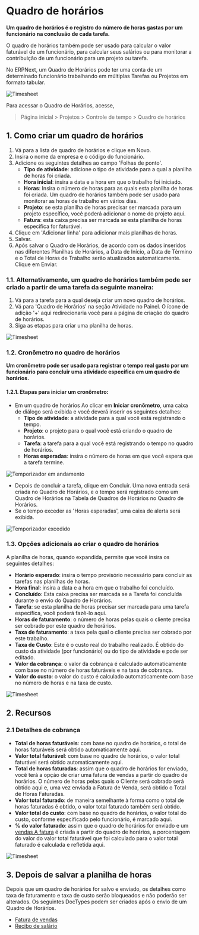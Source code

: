 # Quadro de horários



**Um quadro de horários é o registro do número de horas gastas por um funcionário na conclusão de cada tarefa.**


O quadro de horários também pode ser usado para calcular o valor faturável de um funcionário, para calcular seus salários ou para monitorar a contribuição de um funcionário para um projeto ou tarefa.


No ERPNext, um Quadro de Horários pode ter uma conta de um determinado funcionário trabalhando em múltiplas Tarefas ou Projetos em formato tabular.


![Timesheet](/files/projects-timesheet.png)


Para acessar o Quadro de Horários, acesse,


> Página inicial > Projetos > Controle de tempo > Quadro de horários


## 1. Como criar um quadro de horários


1. Vá para a lista de quadro de horários e clique em Novo.
2. Insira o nome da empresa e o código do funcionário.
3. Adicione os seguintes detalhes ao campo 'Folhas de ponto'.
	* **Tipo de atividade**: adicione o tipo de atividade para a qual a planilha de horas foi criada.
	* **Hora inicial**: insira a data e a hora em que o trabalho foi iniciado.
	* **Horas**: Insira o número de horas para as quais esta planilha de horas foi criada. Um quadro de horários também pode ser usado para monitorar as horas de trabalho em vários dias.
	* **Projeto**: se esta planilha de horas precisar ser marcada para um projeto específico, você poderá adicionar o nome do projeto aqui.
	* **Fatura**: esta caixa precisa ser marcada se esta planilha de horas específica for faturável.
4. Clique em 'Adicionar linha' para adicionar mais planilhas de horas.
5. Salvar.
6. Após salvar o Quadro de Horários, de acordo com os dados inseridos nas diferentes Planilhas de Horários, a Data de Início, a Data de Término e o Total de Horas de Trabalho serão atualizados automaticamente. Clique em Enviar.


### 1.1. Alternativamente, um quadro de horários também pode ser criado a partir de uma tarefa da seguinte maneira:


1. Vá para a tarefa para a qual deseja criar um novo quadro de horários.
2. Vá para 'Quadro de Horários' na seção Atividade no Painel. O ícone de adição '+' aqui redirecionaria você para a página de criação do quadro de horários.
3. Siga as etapas para criar uma planilha de horas.


![Timesheet](/files/projects-timesheet-from-task.gif)


### 1.2. Cronômetro no quadro de horários


**Um cronômetro pode ser usado para registrar o tempo real gasto por um funcionário para concluir uma atividade específica em um quadro de horários.**


#### 1.2.1. Etapas para iniciar um cronômetro:


* Em um quadro de horários Ao clicar em **Iniciar cronômetro**, uma caixa de diálogo será exibida e você deverá inserir os seguintes detalhes:
	+ **Tipo de atividade**: a atividade para a qual você está registrando o tempo.
	+ **Projeto**: o projeto para o qual você está criando o quadro de horários.
	+ **Tarefa**: a tarefa para a qual você está registrando o tempo no quadro de horários.
	+ **Horas esperadas**: insira o número de horas em que você espera que a tarefa termine.


![Temporizador em andamento](/files/projects-timer-in-timesheet.gif)


* Depois de concluir a tarefa, clique em Concluir. Uma nova entrada será criada no Quadro de Horários, e o tempo será registrado como um Quadro de Horários na Tabela de Quadros de Horários no Quadro de Horários.
* Se o tempo exceder as 'Horas esperadas', uma caixa de alerta será exibida.


![Temporizador excedido](/files/projects-timer-time-exceed.png)


### 1.3. Opções adicionais ao criar o quadro de horários


A planilha de horas, quando expandida, permite que você insira os seguintes detalhes:


* **Horário esperado**: insira o tempo provisório necessário para concluir as tarefas nas planilhas de horas.
* **Hora final**: insira a data e a hora em que o trabalho foi concluído.
* **Concluído**: Esta caixa precisa ser marcada se a Tarefa foi concluída durante o envio do Quadro de Horários.
* **Tarefa**: se esta planilha de horas precisar ser marcada para uma tarefa específica, você poderá fazê-lo aqui.
* **Horas de faturamento**: o número de horas pelas quais o cliente precisa ser cobrado por este quadro de horários.
* **Taxa de faturamento**: a taxa pela qual o cliente precisa ser cobrado por este trabalho.
* **Taxa de Custo**: Este é o custo real do trabalho realizado. É obtido do custo da atividade (por funcionário) ou do tipo de atividade e pode ser editado.
* **Valor da cobrança**: o valor da cobrança é calculado automaticamente com base no número de horas faturáveis ​​e na taxa de cobrança.
* **Valor do custo**: o valor do custo é calculado automaticamente com base no número de horas e na taxa de custo.


![Timesheet](/files/projects-time-sheet-expansion.png)


## 2. Recursos


### 2.1 Detalhes de cobrança


* **Total de horas faturáveis**: com base no quadro de horários, o total de horas faturáveis ​​será obtido automaticamente aqui.
* **Valor total faturável**: com base no quadro de horários, o valor total faturável será obtido automaticamente aqui.
* **Total de horas faturadas**: assim que o quadro de horários for enviado, você terá a opção de criar uma fatura de vendas a partir do quadro de horários. O número de horas pelas quais o Cliente será cobrado será obtido aqui e, uma vez enviada a Fatura de Venda, será obtido o Total de Horas Faturadas.
* **Valor total faturado**: de maneira semelhante à forma como o total de horas faturadas é obtido, o valor total faturado também será obtido.
* **Valor total do custo**: com base no quadro de horários, o valor total do custo, conforme especificado pelo funcionário, é marcado aqui.
* **% do valor faturado**: assim que o quadro de horários for enviado e um [vendas A fatura](/docs/pt/projects/sales-invoice-from-timesheet) é criada a partir do quadro de horários, a porcentagem do valor do valor total faturável que foi calculado para o valor total faturado é calculada e refletida aqui.


![Timesheet](/files/projects-timesheet-billing-details.png)


## 3. Depois de salvar a planilha de horas


Depois que um quadro de horários for salvo e enviado, os detalhes como taxa de faturamento e taxa de custo serão bloqueados e não poderão ser alterados. Os seguintes DocTypes podem ser criados após o envio de um Quadro de Horários.


* [Fatura de vendas](/docs/pt/projects/sales-invoice-from-timesheet)
* [Recibo de salário](/docs/pt/projects/salary-slip-from-timesheet)



